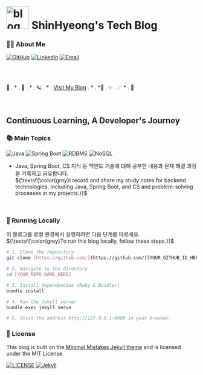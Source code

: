 # <img width="60" height="60" alt="blog_logo_rmbg" src="https://github.com/user-attachments/assets/6a7a7fce-27fe-4d29-a5da-ef45087fbe11" /> ShinHyeong's Tech Blog
### 👨‍💻 About Me

[![GitHub](https://img.shields.io/badge/GitHub-181717?style=for-the-badge&logo=github&logoColor=white)](https://github.com/ShinHyeong)
[![LinkedIn](https://img.shields.io/badge/LinkedIn-0A66C2?style=for-the-badge&logo=linkedin&logoColor=white)](https://www.linkedin.com/in/shinhyeong/)
[![Email](https://img.shields.io/badge/Email-D14836?style=for-the-badge&logo=gmail&logoColor=white)](mailto:[shinhyeong.dev@gmail.com])

<br>
<br>

🌟   .  *     .        🌙
  .  * . 🪐
.  *   .  [Visit My Blog](https://shinhyeong.github.io/)      .      *
  .     *🚀 .      ✨    .
☄    *    .    🌟


<br>

## Continuous Learning, A Developer's Journey

### 📚 Main Topics

![Java](https://img.shields.io/badge/Java-007396?style=for-the-badge&logo=java&logoColor=white)
![Spring Boot](https://img.shields.io/badge/Spring%20Boot-6DB33F?style=for-the-badge&logo=spring&logoColor=white)
![RDBMS](https://img.shields.io/badge/RDBMS-4479A1?style=for-the-badge&logo=mysql&logoColor=white)
![NoSQL](https://img.shields.io/badge/NoSQL-FF4438?style=for-the-badge&logo=redis&logoColor=white)
- Java, Spring Boot, CS 지식 등 백엔드 기술에 대해 공부한 내용과 문제 해결 과정을 기록하고 공유합니다.
<br> ${\textsf{\color{grey}I record and share my study notes for backend technologies, including Java, Spring Boot, and CS and problem-solving processes in my projects.}}$

<br>

### 🚀 Running Locally

이 블로그를 로컬 환경에서 실행하려면 다음 단계를 따르세요.
<br>${\textsf{\color{grey}To run this blog locally, follow these steps.}}$

```bash
# 1. Clone the repository
git clone [https://github.com/](https://github.com/)[YOUR_GITHUB_ID_HERE]/[YOUR_REPO_NAME_HERE].git

# 2. Navigate to the directory
cd [YOUR_REPO_NAME_HERE]

# 3. Install dependencies (Ruby & Bundler)
bundle install

# 4. Run the Jekyll server
bundle exec jekyll serve

# 5. Visit the address http://127.0.0.1:4000 in your browser.
```

### 📜 License
This blog is built on the [Minimal Mistakes Jekyll theme](https://mmistakes.github.io/minimal-mistakes/) and is licensed under the MIT License.

[![LICENSE](https://img.shields.io/badge/license-MIT-lightgrey.svg)](https://raw.githubusercontent.com/mmistakes/minimal-mistakes/master/LICENSE)
[![Jekyll](https://img.shields.io/badge/jekyll-%3E%3D%203.7-blue.svg)](https://jekyllrb.com/)
